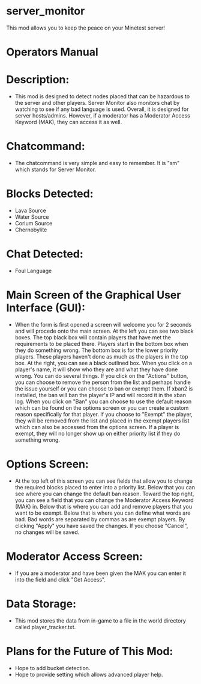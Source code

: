 # server_monitor
This mod allows you to keep the peace on your Minetest server!

# Operators Manual
# Description:
 - This mod is designed to detect nodes placed that can be hazardous to the server and other players.  Server Monitor also monitors chat by watching to see if any bad language is used.  Overall, it is designed for server hosts/admins.  However, if a moderator has a Moderator Access Keyword (MAK), they can access it as well.
# Chatcommand:
  - The chatcommand is very simple and easy to remember.  It is "sm" which stands for Server Monitor.
# Blocks Detected:
  - Lava Source
  - Water Source
  - Corium Source
  - Chernobylite
# Chat Detected:
  - Foul Language
# Main Screen of the Graphical User Interface (GUI):
   - When the form is first opened a screen will welcome you for 2 seconds and will procede onto the main screen.  At the left you can see two black boxes.  The top black box will contain players that have met the requirements to be placed there.  Players start in the bottom box when they do something wrong.  The bottom box is for the lower priority players.  These players haven't done as much as the players in the top box.  At the right, you can see a black outlined box.  When you click on a player's name, it will show who they are and what they have done wrong.  You can do several things.  If you click on the "Actions" button, you can choose to remove the person from the list and perhaps handle the issue yourself or you can choose to ban or exempt them.  If xban2 is installed, the ban will ban the player's IP and will record it in the xban log.  When you click on "Ban" you can choose to use the default reason which can be found on the options screen or you can create a custom reason specifically for that player.  If you choose to "Exempt" the player, they will be removed from the list and placed in the exempt players list which can also be accessed from the options screen.  If a player is exempt, they will no longer show up on either priority list if they do something wrong.
# Options Screen:
  - At the top left of this screen you can see fields that allow you to change the required blocks placed to enter into a priority list. Below that you can see where you can change the default ban reason.  Toward the top right, you can see a field that you can change the Moderator Access Keyword (MAK) in.  Below that is where you can add and remove players that you want to be exempt.  Below that is where you can define what words are bad.  Bad words are separated by commas as are exempt players.  By clicking "Apply" you have saved the changes.  If you choose "Cancel", no changes will be saved.
# Moderator Access Screen:
  - If you are a moderator and have been given the MAK you can enter it into the field and click "Get Access".
# Data Storage:
  - This mod stores the data from in-game to a file in the world directory called player_tracker.txt.
# Plans for the Future of This Mod:
  - Hope to add bucket detection.
  - Hope to provide setting which allows advanced player help.
